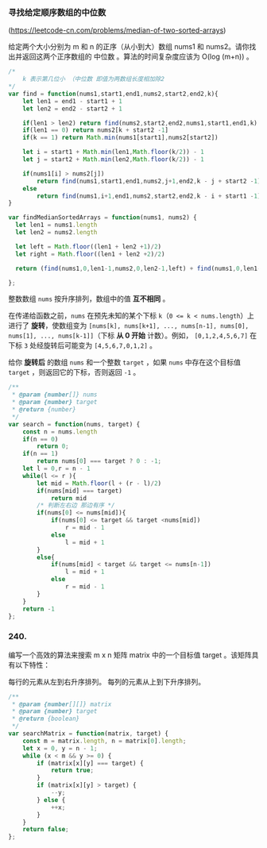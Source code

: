 ### 寻找给定顺序数组的中位数

(https://leetcode-cn.com/problems/median-of-two-sorted-arrays)

给定两个大小分别为 m 和 n 的正序（从小到大）数组 nums1 和 nums2。请你找出并返回这两个正序数组的 中位数 。算法的时间复杂度应该为 O(log (m+n)) 。

```javascript
/*
	k 表示第几位小 （中位数 即值为两数组长度相加除2
*/
var find = function(nums1,start1,end1,nums2,start2,end2,k){
  	let len1 = end1 - start1 + 1
  	let len2 = end2 - start2 + 1

  	if(len1 > len2) return find(nums2,start2,end2,nums1,start1,end1,k)
  	if(len1 == 0) return nums2[k + start2 -1]
  	if(k == 1) return Math.min(nums1[start1],nums2[start2])

  	let i = start1 + Math.min(len1,Math.floor(k/2)) - 1
  	let j = start2 + Math.min(len2,Math.floor(k/2)) - 1

  	if(nums1[i] > nums2[j])
    	return find(nums1,start1,end1,nums2,j+1,end2,k - j + start2 -1)
  	else 
    	return find(nums1,i+1,end1,nums2,start2,end2,k - i + start1 -1)
}

var findMedianSortedArrays = function(nums1, nums2) {
  let len1 = nums1.length
  let len2 = nums2.length

  let left = Math.floor((len1 + len2 +1)/2)
  let right = Math.floor((len1 + len2 +2)/2)

  return (find(nums1,0,len1-1,nums2,0,len2-1,left) + find(nums1,0,len1-1,nums2,0,len2-1,right))/2

};
```




整数数组 `nums` 按升序排列，数组中的值 **互不相同** 。

在传递给函数之前，`nums` 在预先未知的某个下标 `k`（`0 <= k < nums.length`）上进行了 **旋转**，使数组变为 `[nums[k], nums[k+1], ..., nums[n-1], nums[0], nums[1], ..., nums[k-1]]`（下标 **从 0 开始** 计数）。例如， `[0,1,2,4,5,6,7]` 在下标 `3` 处经旋转后可能变为 `[4,5,6,7,0,1,2]` 。

给你 **旋转后** 的数组 `nums` 和一个整数 `target` ，如果 `nums` 中存在这个目标值 `target` ，则返回它的下标，否则返回 `-1` 。



```javascript
/**
 * @param {number[]} nums
 * @param {number} target
 * @return {number}
 */
var search = function(nums, target) {
    const n = nums.length
    if(n == 0)
        return 0;
    if(n == 1)
        return nums[0] === target ? 0 : -1;
    let l = 0,r = n - 1    
    while(l <= r ){
        let mid = Math.floor(l + (r - l)/2)
        if(nums[mid] === target)
            return mid
        /* 判断左右边 那边有序 */
        if(nums[0] <= nums[mid]){
            if(nums[0] <= target && target <nums[mid])
                r = mid - 1
            else
                l = mid + 1
        }
        else{
            if(nums[mid] < target && target <= nums[n-1])
                l = mid + 1
            else
                r = mid - 1
        }
    }
    return -1
};
```

### 240.

编写一个高效的算法来搜索 m x n 矩阵 matrix 中的一个目标值 target 。该矩阵具有以下特性：

每行的元素从左到右升序排列。
每列的元素从上到下升序排列。

```javascript
/**
 * @param {number[][]} matrix
 * @param {number} target
 * @return {boolean}
 */
var searchMatrix = function(matrix, target) {
    const m = matrix.length, n = matrix[0].length;
    let x = 0, y = n - 1;
    while (x < m && y >= 0) {
        if (matrix[x][y] === target) {
            return true;
        }
        if (matrix[x][y] > target) {
            --y;
        } else {
            ++x;
        }
    }
    return false;
};
```

